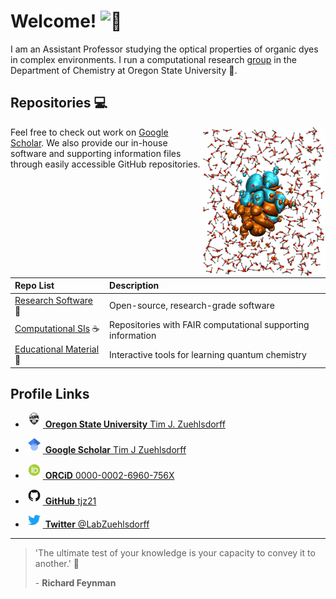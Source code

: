 # Welcome! <picture> <source srcset="https://fonts.gstatic.com/s/e/notoemoji/latest/1f44b/512.webp" type="image/webp"> <img src="https://fonts.gstatic.com/s/e/notoemoji/latest/1f44b/512.gif" alt="👋" width="32" height="32"> </picture>

I am an Assistant Professor studying the optical properties of organic dyes in complex environments. I run a computational research [group](https://timzuehlsdorff.com/) in the Department of Chemistry at Oregon State University 🌳.

## Repositories 💻

<img align="right" src='https://github.com/tjz21/tjz21/blob/main/alizarin.png' width = "200" height = "241">

Feel free to check out work on [Google Scholar](https://scholar.google.co.uk/citations?user=qVWUOL4AAAAJ&hl=en). We also provide our in-house software and supporting information files through easily accessible GitHub repositories.

|      Repo List                                     | Description                          |
| :------------------------------------------------- | :----------------------------------- |
| [Research Software](https://github.com/stars/tjz21/lists/research-software) 🔬 | Open-source, research-grade software |
| [Computational SIs](https://github.com/stars/tjz21/lists/computational-sis) ☕ | Repositories with FAIR computational supporting information |
| [Educational Material](https://github.com/stars/tjz21/lists/educational-material) 🍏 | Interactive tools for learning quantum chemistry | 

## Profile Links

* <a href="https://science.oregonstate.edu/directory/tim-joachim-zuehlsdorff"> <img alt="OSU Logo" class="icon" src="OSU_logo.png" style="width:20px; height:20px; margin-right:4px; margin-left:4px;margin-bottom:4px; background-color:transparent;"> <b>Oregon State University</b> Tim J. Zuehlsdorff</a>

* <a href="https://scholar.google.co.uk/citations?user=qVWUOL4AAAAJ&hl=en"> <img alt="google scholar" class="icon" src="Google_Scholar_logo.png" style="width:20px; height:20px; margin-right:4px; margin-left:4px;margin-bottom:4px; background-color:transparent;"> <b>Google Scholar</b> Tim J Zuehlsdorff</a>

* <a href="https://orcid.org/0000-0002-6960-756X"> <img alt="ORCID iD" class="icon" src="ORCiD_logo.png" style="width:20px; height:20px; margin-right:4px; margin-left:4px;margin-bottom:4px; background-color:transparent;"> <b>ORCiD</b> 0000-0002-6960-756X</a>

* <a href="https://github.com/tjz21"> <img alt="github" class="icon" src="GitHub_logo.png" style="width:20px; height:20px; margin-right:4px; margin-left:4px;margin-bottom:4px; background-color:transparent;"> <b>GitHub</b> tjz21</a>

* <a href="https://twitter.com/LabZuehlsdorff"> <img alt="twitter" class="icon" src="Twitter_logo.png" style="width:20px; height:16px; margin-right:4px; margin-left:4px;margin-bottom:4px; background-color:transparent;"> <b>Twitter</b> @LabZuehlsdorff</a>

---

> 'The ultimate test of your knowledge is your capacity to convey it to another.' 📏
> 
> \- **Richard Feynman**

